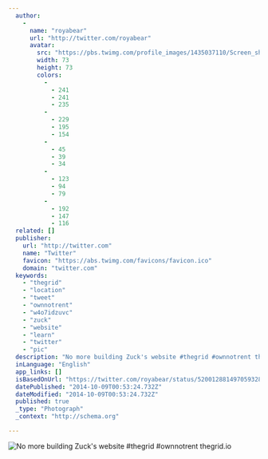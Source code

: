 ```yaml
---
  author: 
    - 
      name: "royabear"
      url: "http://twitter.com/royabear"
      avatar: 
        src: "https://pbs.twimg.com/profile_images/1435037110/Screen_shot_2011-07-08_at_4.12.46_PM_bigger.png"
        width: 73
        height: 73
        colors: 
          - 
            - 241
            - 241
            - 235
          - 
            - 229
            - 195
            - 154
          - 
            - 45
            - 39
            - 34
          - 
            - 123
            - 94
            - 79
          - 
            - 192
            - 147
            - 116
  related: []
  publisher: 
    url: "http://twitter.com"
    name: "Twitter"
    favicon: "https://abs.twimg.com/favicons/favicon.ico"
    domain: "twitter.com"
  keywords: 
    - "thegrid"
    - "location"
    - "tweet"
    - "ownnotrent"
    - "w4o7idzuvc"
    - "zuck"
    - "website"
    - "learn"
    - "twitter"
    - "pic"
  description: "No more building Zuck's website #thegrid #ownnotrent thegrid.io"
  inLanguage: "English"
  app_links: []
  isBasedOnUrl: "https://twitter.com/royabear/status/520012881497059328"
  datePublished: "2014-10-09T00:53:24.732Z"
  dateModified: "2014-10-09T00:53:24.732Z"
  published: true
  _type: "Photograph"
  _context: "http://schema.org"

---
```

![No more building Zuck's website #thegrid #ownnotrent thegrid.io](https://pbs.twimg.com/media/Bzd09cECYAAQz47.png:large)